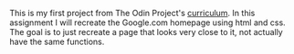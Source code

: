 This is my first project from The Odin Project's [curriculum](http://www.theodinproject.com/courses/web-development-101/lessons/html-css). In this assignment I will recreate the Google.com homepage using html and css. The goal is to just recreate a page that looks very close to it, not actually have the same functions. 